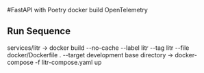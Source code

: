 #FastAPI with Poetry docker build OpenTelemetry

## Run Sequence
services/litr -> docker build --no-cache --label litr --tag litr --file docker/Dockerfile . --target development base directory -> docker-compose -f litr-compose.yaml up
